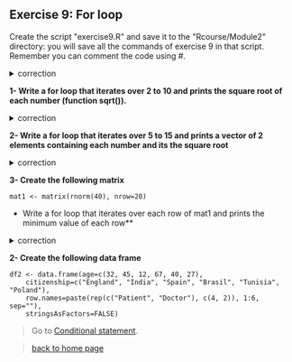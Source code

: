 ## Exercise 9: For loop

Create the script "exercise9.R" and save it to the "Rcourse/Module2" directory: you will save all the commands of exercise 9 in that script.
<br>Remember you can comment the code using #.


<details>
<summary>
correction
</summary>

```{r}
getwd()
setwd("~/Rcourse/Module2")
```

</details>


**1- Write a for loop that iterates over 2 to 10 and prints the square root of each number (function sqrt()).**

<details>
<summary>
correction
</summary>

```{r}
for(i in 2:10){
	print(sqrt(i))
}
```

</details>


**2- Write a for loop that iterates over 5 to 15 and prints a vector of 2 elements containing each number and its the square root**

<details>
<summary>
correction
</summary>

```{r}
for(i in 5:15){
	veci <- c(i, sqrt(i))
        print(veci)
}
```

</details>

**3- Create the following matrix**

```{r}
mat1 <- matrix(rnorm(40), nrow=20)
```

* Write a for loop that iterates over each row of mat1 and prints the minimum value of each row**

<details>
<summary>
correction
</summary>

```{r}
for(j in 1:nrow(mat1)){
	# extract the row
	rowj <- mat1[j,]
	# print rowj
	print(rowj)
	# print minimum value in row
	print(min(rowj))
}       
```     

</details>

**2- Create the following data frame** 

```{r}
df2 <- data.frame(age=c(32, 45, 12, 67, 40, 27), 
	citizenship=c("England", "India", "Spain", "Brasil", "Tunisia", "Poland"), 
	row.names=paste(rep(c("Patient", "Doctor"), c(4, 2)), 1:6, sep=""),
	stringsAsFactors=FALSE)

```

> Go to [Conditional statement](https://sbcrg.github.io/CRG_RIntroduction/conditional).

> [back to home page](https://sbcrg.github.io/CRG_RIntroduction)
